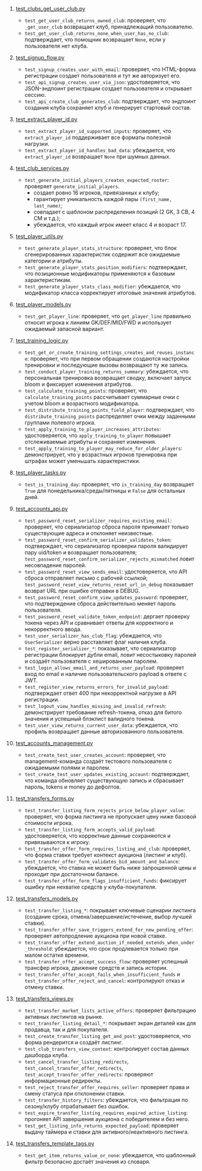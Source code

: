 1. [test_clubs_get_user_club.py](test_clubs_get_user_club.py)
   - `test_get_user_club_returns_owned_club`: проверяет, что `_get_user_club` возвращает клуб, принадлежащий пользователю.
   - `test_get_user_club_returns_none_when_user_has_no_club`: подтверждает, что помощник возвращает `None`, если у пользователя нет клуба.

2. [test_signup_flow.py](test_signup_flow.py)
   - `test_signup_creates_user_with_email`: проверяет, что HTML-форма регистрации создает пользователя и тут же авторизует его.
   - `test_api_signup_creates_user_via_json`: удостоверяется, что JSON-эндпоинт регистрации создает пользователя и открывает сессию.
   - `test_api_create_club_generates_club`: подтверждает, что эндпоинт создания клуба сохраняет клуб и генерирует стартовый состав.

3. [test_extract_player_id.py](test_extract_player_id.py)
   - `test_extract_player_id_supported_inputs`: проверяет, что `extract_player_id` поддерживает все форматы полезной нагрузки.
   - `test_extract_player_id_handles_bad_data`: убеждается, что `extract_player_id` возвращает `None` при шумных данных.

4. [test_club_services.py](test_club_services.py)
   - `test_generate_initial_players_creates_expected_roster`: проверяет `generate_initial_players`.
     * создает ровно 16 игроков, привязанных к клубу;
     * гарантирует уникальность каждой пары `(first_name, last_name)`;
     * совпадает с шаблоном распределения позиций (2 GK, 3 CB, 4 CM и т.д.);
     * убеждается, что каждый игрок имеет класс 4 и возраст 17.

5. [test_player_utils.py](test_player_utils.py)
   - `test_generate_player_stats_structure`: проверяет, что блок сгенерированных характеристик содержит все ожидаемые категории и атрибуты.
   - `test_generate_player_stats_position_modifiers`: подтверждает, что позиционные модификаторы применяются к базовым характеристикам.
   - `test_generate_player_stats_class_modifier`: убеждается, что модификатор класса корректирует итоговые значения атрибутов.

6. [test_player_models.py](test_player_models.py)
   - `test_get_player_line`: проверяет, что `get_player_line` правильно относит игрока к линиям GK/DEF/MID/FWD и использует ожидаемый запасной вариант.

7. [test_training_logic.py](test_training_logic.py)
   - `test_get_or_create_training_settings_creates_and_reuses_instance`: проверяет, что при первом обращении создаются настройки тренировки и последующие вызовы возвращают ту же запись.
   - `test_conduct_player_training_returns_summary`: убеждается, что персональная тренировка возвращает сводку, включает запуск bloom и фиксирует изменения атрибутов.
   - `test_calculate_training_points`: проверяет, что `calculate_training_points` рассчитывает суммарные очки с учетом bloom и возрастного модификатора.
   - `test_distribute_training_points_field_player`: подтверждает, что `distribute_training_points` распределяет очки между заданными группами полевого игрока.
   - `test_apply_training_to_player_increases_attributes`: удостоверяется, что `apply_training_to_player` повышает отслеживаемые атрибуты и сохраняет изменения.
   - `test_apply_training_to_player_may_reduce_for_older_players`: демонстрирует, что у возрастных игроков тренировка при штрафах может уменьшать характеристики.

8. [test_player_tasks.py](test_player_tasks.py)
   - `test_is_training_day`: проверяет, что `is_training_day` возвращает `True` для понедельника/среды/пятницы и `False` для остальных дней.
9. [test_accounts_api.py](test_accounts_api.py)
   - `test_password_reset_serializer_requires_existing_email`: проверяет, что сериализатор сброса пароля принимает только существующие адреса и отклоняет неизвестные.
   - `test_password_reset_confirm_serializer_validates_token`: подтверждает, что сериализатор проверки пароля валидирует пару uid/token и возвращает пользователя; `test_password_reset_confirm_serializer_rejects_mismatched` ловит несовпадение паролей.
   - `test_password_reset_view_sends_email`: удостоверяется, что API сброса отправляет письмо с рабочей ссылкой; `test_password_reset_view_returns_reset_url_in_debug` показывает возврат URL при ошибке отправки в DEBUG.
   - `test_password_reset_confirm_view_updates_password`: проверяет, что подтверждение сброса действительно меняет пароль пользователя.
   - `test_password_reset_validate_token_endpoint`: дергает проверку токена через API и сравнивает ответы для корректного и некорректного ввода.
   - `test_user_serializer_has_club_flag`: убеждается, что `UserSerializer` верно расставляет флаг наличия клуба.
   - `test_register_serializer_*`: показывает, что сериализатор регистрации блокирует дубли email, ловит несостыковку паролей и создаёт пользователя с хешированным паролем.
   - `test_login_allows_email_and_returns_user_payload`: проверяет вход по email и наличие пользовательского payload в ответе с JWT.
   - `test_register_view_returns_errors_for_invalid_payload`: подтверждает ответ 400 при некорректной нагрузке в API регистрации.
   - `test_logout_view_handles_missing_and_invalid_refresh`: демонстрирует требование refresh-токена, отказ для битого значения и успешный блэклист валидного токена.
   - `test_user_view_returns_current_user_data`: убеждается, что профиль возвращает данные авторизованного пользователя.

10. [test_accounts_management.py](test_accounts_management.py)
    - `test_create_test_user_creates_account`: проверяет, что management-команда создаёт тестового пользователя с ожидаемыми полями и паролем.
    - `test_create_test_user_updates_existing_account`: подтверждает, что команда обновляет существующую запись и сбрасывает пароль, tokens и money до дефолтов.
11. [test_transfers_forms.py](test_transfers_forms.py)
    - `test_transfer_listing_form_rejects_price_below_player_value`: проверяет, что форма листинга не пропускает цену ниже базовой стоимости игрока.
    - `test_transfer_listing_form_accepts_valid_payload`: удостоверяется, что корректные данные сохраняются и привязываются к игроку.
    - `test_transfer_offer_form_requires_listing_and_club`: проверяет, что форма ставки требует контекст аукциона (листинг и клуб).
    - `test_transfer_offer_form_validates_bid_amount_and_balance`: убеждается, что ставка не может быть ниже запрошенной цены и проходит при достаточном балансе.
    - `test_transfer_offer_form_flags_insufficient_funds`: фиксирует ошибку при нехватке средств у клуба-покупателя.

12. [test_transfers_models.py](test_transfers_models.py)
    - `test_transfer_listing_*`: покрывает ключевые сценарии листинга (создание срока, отмена/завершение/истечение, выбор лучшей ставки).
    - `test_transfer_offer_save_triggers_extend_for_new_pending_offer`: проверяет автопродление аукциона при новой ставке.
    - `test_transfer_offer_extend_auction_if_needed_extends_when_under_threshold`: убеждается, что срок продлевается только при малом остатке времени.
    - `test_transfer_offer_accept_success_flow`: проверяет успешный трансфер игрока, движение средств и запись истории.
    - `test_transfer_offer_accept_fails_when_insufficient_funds` и `test_transfer_offer_reject_and_cancel`: контролируют отказ и отмену ставки.

13. [test_transfers_views.py](test_transfers_views.py)
    - `test_transfer_market_lists_active_offers`: проверяет фильтрацию активных листингов на рынке.
    - `test_transfer_listing_detail_*`: покрывает экран деталей как для продавца, так и для покупателя.
    - `test_create_transfer_listing_get_and_post`: удостоверяется, что форма рендерится и создаёт листинг.
    - `test_club_transfers_view_context`: контролирует состав данных дашборда клуба.
    - `test_cancel_transfer_listing_redirects`, `test_cancel_transfer_offer_redirects`, `test_accept_transfer_offer_redirects`: проверяют информационные редиректы.
    - `test_reject_transfer_offer_requires_seller`: проверяет права и смену статуса при отклонении ставки.
    - `test_transfer_history_filters`: убеждается, что фильтрация по сезону/клубу отрабатывает без ошибок.
    - `test_expire_transfer_listing_requires_expired_active_listing`: прогоняет API завершения аукциона с победителем и без него.
    - `test_get_listing_info_returns_expected_payload`: проверяет выдачу таймера и ставки для активного/неактивного листинга.

14. [test_transfers_template_tags.py](test_transfers_template_tags.py)
    - `test_get_item_returns_value_or_none`: убеждается, что шаблонный фильтр безопасно достаёт значения из словаря.
